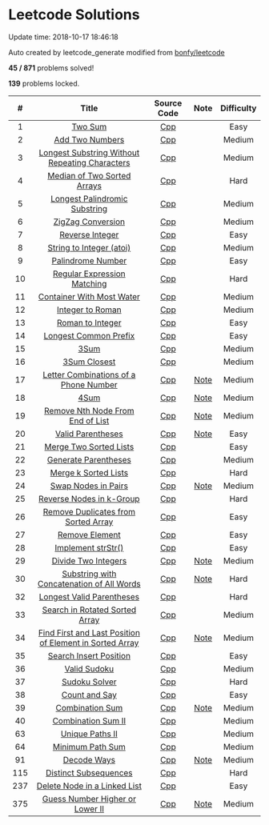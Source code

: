 # Leetcode Solutions
Update time:  2018-10-17 18:46:18

Auto created by leetcode_generate modified from [bonfy/leetcode](https://github.com/bonfy/leetcode)

**45   /   871** problems solved!

**139** problems locked.

| # | Title | Source Code | Note | Difficulty |
|:---:|:---:|:---:|:---:|:---:|
|1|[Two Sum](https://leetcode.com/problems/two-sum)|[Cpp](solutions/001_Two_Sum/001_Two_Sum.cpp)||Easy|
|2|[Add Two Numbers](https://leetcode.com/problems/add-two-numbers)|[Cpp](solutions/002_Add_Two_Numbers/002_Add_Two_Numbers.cpp)||Medium|
|3|[Longest Substring Without Repeating Characters](https://leetcode.com/problems/longest-substring-without-repeating-characters)|[Cpp](solutions/003_Longest_Substring_Without_Repeating_Characters/003_Longest_Substring_Without_Repeating_Characters.cpp)||Medium|
|4|[Median of Two Sorted Arrays](https://leetcode.com/problems/median-of-two-sorted-arrays)|[Cpp](solutions/004_Median_of_Two_Sorted_Arrays/004_Median_of_Two_Sorted_Arrays.cpp)||Hard|
|5|[Longest Palindromic Substring](https://leetcode.com/problems/longest-palindromic-substring)|[Cpp](solutions/005_Longest_Palindromic_Substring/005_Longest_Palindromic_Substring.cpp)||Medium|
|6|[ZigZag Conversion](https://leetcode.com/problems/zigzag-conversion)|[Cpp](solutions/006_ZigZag_Conversion/006_ZigZag_Conversion.cpp)||Medium|
|7|[Reverse Integer](https://leetcode.com/problems/reverse-integer)|[Cpp](solutions/007_Reverse_Integer/007_Reverse_Integer.cpp)||Easy|
|8|[String to Integer (atoi)](https://leetcode.com/problems/string-to-integer-atoi)|[Cpp](solutions/008_String_to_Integer_(atoi)/008_String_to_Integer_(atoi).cpp)||Medium|
|9|[Palindrome Number](https://leetcode.com/problems/palindrome-number)|[Cpp](solutions/009_Palindrome_Number/009_Palindrome_Number.cpp)||Easy|
|10|[Regular Expression Matching](https://leetcode.com/problems/regular-expression-matching)|[Cpp](solutions/010_Regular_Expression_Matching/010_Regular_Expression_Matching.cpp)||Hard|
|11|[Container With Most Water](https://leetcode.com/problems/container-with-most-water)|[Cpp](solutions/011_Container_With_Most_Water/011_Container_With_Most_Water.cpp)||Medium|
|12|[Integer to Roman](https://leetcode.com/problems/integer-to-roman)|[Cpp](solutions/012_Integer_to_Roman/012_Integer_to_Roman.cpp)||Medium|
|13|[Roman to Integer](https://leetcode.com/problems/roman-to-integer)|[Cpp](solutions/013_Roman_to_Integer/013_Roman_to_Integer.cpp)||Easy|
|14|[Longest Common Prefix](https://leetcode.com/problems/longest-common-prefix)|[Cpp](solutions/014_Longest_Common_Prefix/014_Longest_Common_Prefix.cpp)||Easy|
|15|[3Sum](https://leetcode.com/problems/3sum)|[Cpp](solutions/015_3Sum/015_3Sum.cpp)||Medium|
|16|[3Sum Closest](https://leetcode.com/problems/3sum-closest)|[Cpp](solutions/016_3Sum_Closest/016_3Sum_Closest.cpp)||Medium|
|17|[Letter Combinations of a Phone Number](https://leetcode.com/problems/letter-combinations-of-a-phone-number)|[Cpp](solutions/017_Letter_Combinations_of_a_Phone_Number/017_Letter_Combinations_of_a_Phone_Number.cpp)|[Note](solutions/017_Letter_Combinations_of_a_Phone_Number/readme.md)|Medium|
|18|[4Sum](https://leetcode.com/problems/4sum)|[Cpp](solutions/018_4Sum/018_4Sum.cpp)|[Note](solutions/018_4Sum/readme.md)|Medium|
|19|[Remove Nth Node From End of List](https://leetcode.com/problems/remove-nth-node-from-end-of-list)|[Cpp](solutions/019_Remove_Nth_Node_From_End_of_List/019_Remove_Nth_Node_From_End_of_List.cpp)|[Note](solutions/019_Remove_Nth_Node_From_End_of_List/readme.md)|Medium|
|20|[Valid Parentheses](https://leetcode.com/problems/valid-parentheses)|[Cpp](solutions/020_Valid_Parentheses/020_Valid_Parentheses.cpp)|[Note](solutions/020_Valid_Parentheses/readme.md)|Easy|
|21|[Merge Two Sorted Lists](https://leetcode.com/problems/merge-two-sorted-lists)|[Cpp](solutions/021_Merge_Two_Sorted_Lists/021_Merge_Two_Sorted_Lists.cpp)||Easy|
|22|[Generate Parentheses](https://leetcode.com/problems/generate-parentheses)|[Cpp](solutions/022_Generate_Parentheses/022_Generate_Parentheses.cpp)||Medium|
|23|[Merge k Sorted Lists](https://leetcode.com/problems/merge-k-sorted-lists)|[Cpp](solutions/023_Merge_k_Sorted_Lists/023_Merge_k_Sorted_Lists.cpp)||Hard|
|24|[Swap Nodes in Pairs](https://leetcode.com/problems/swap-nodes-in-pairs)|[Cpp](solutions/024_Swap_Nodes_in_Pairs/024_Swap_Nodes_in_Pairs.cpp)|[Note](solutions/024_Swap_Nodes_in_Pairs/readme.md)|Medium|
|25|[Reverse Nodes in k-Group](https://leetcode.com/problems/reverse-nodes-in-k-group)|[Cpp](solutions/025_Reverse_Nodes_in_k-Group/025_Reverse_Nodes_in_k-Group.cpp)||Hard|
|26|[Remove Duplicates from Sorted Array](https://leetcode.com/problems/remove-duplicates-from-sorted-array)|[Cpp](solutions/026_Remove_Duplicates_from_Sorted_Array/026_Remove_Duplicates_from_Sorted_Array.cpp)||Easy|
|27|[Remove Element](https://leetcode.com/problems/remove-element)|[Cpp](solutions/027_Remove_Element/027_Remove_Element.cpp)||Easy|
|28|[Implement strStr()](https://leetcode.com/problems/implement-strstr)|[Cpp](solutions/028_Implement_strStr()/028_Implement_strStr().cpp)||Easy|
|29|[Divide Two Integers](https://leetcode.com/problems/divide-two-integers)|[Cpp](solutions/029_Divide_Two_Integers/029_Divide_Two_Integers.cpp)|[Note](solutions/029_Divide_Two_Integers/readme.md)|Medium|
|30|[Substring with Concatenation of All Words](https://leetcode.com/problems/substring-with-concatenation-of-all-words)|[Cpp](solutions/030_Substring_with_Concatenation_of_All_Words/030_Substring_with_Concatenation_of_All_Words.cpp)|[Note](solutions/030_Substring_with_Concatenation_of_All_Words/readme.md)|Hard|
|32|[Longest Valid Parentheses](https://leetcode.com/problems/longest-valid-parentheses)|[Cpp](solutions/032_Longest_Valid_Parentheses/032_Longest_Valid_Parentheses.cpp)||Hard|
|33|[Search in Rotated Sorted Array](https://leetcode.com/problems/search-in-rotated-sorted-array)|[Cpp](solutions/033_Search_in_Rotated_Sorted_Array/033_Search_in_Rotated_Sorted_Array.cpp)||Medium|
|34|[Find First and Last Position of Element in Sorted Array](https://leetcode.com/problems/find-first-and-last-position-of-element-in-sorted-array)|[Cpp](solutions/034_Find_First_and_Last_Position_of_Element_in_Sorted_Array/034_Find_First_and_Last_Position_of_Element_in_Sorted_Array.cpp)|[Note](solutions/034_Find_First_and_Last_Position_of_Element_in_Sorted_Array/readme.md)|Medium|
|35|[Search Insert Position](https://leetcode.com/problems/search-insert-position)|[Cpp](solutions/035_Search_Insert_Position/035_Search_Insert_Position.cpp)||Easy|
|36|[Valid Sudoku](https://leetcode.com/problems/valid-sudoku)|[Cpp](solutions/036_Valid_Sudoku/036_Valid_Sudoku.cpp)||Medium|
|37|[Sudoku Solver](https://leetcode.com/problems/sudoku-solver)|[Cpp](solutions/037_Sudoku_Solver/037_Sudoku_Solver.cpp)||Hard|
|38|[Count and Say](https://leetcode.com/problems/count-and-say)|[Cpp](solutions/038_Count_and_Say/038_Count_and_Say.cpp)||Easy|
|39|[Combination Sum](https://leetcode.com/problems/combination-sum)|[Cpp](solutions/039_Combination_Sum/039_Combination_Sum.cpp)|[Note](solutions/039_Combination_Sum/readme.md)|Medium|
|40|[Combination Sum II](https://leetcode.com/problems/combination-sum-ii)|[Cpp](solutions/040_Combination_Sum_II/040_Combination_Sum_II.cpp)||Medium|
|63|[Unique Paths II](https://leetcode.com/problems/unique-paths-ii)|[Cpp](solutions/063_Unique_Paths_II/063_Unique_Paths_II.cpp)||Medium|
|64|[Minimum Path Sum](https://leetcode.com/problems/minimum-path-sum)|[Cpp](solutions/064_Minimum_Path_Sum/064_Minimum_Path_Sum.cpp)||Medium|
|91|[Decode Ways](https://leetcode.com/problems/decode-ways)|[Cpp](solutions/091_Decode_Ways/091_Decode_Ways.cpp)|[Note](solutions/091_Decode_Ways/readme.md)|Medium|
|115|[Distinct Subsequences](https://leetcode.com/problems/distinct-subsequences)|[Cpp](solutions/115_Distinct_Subsequences/115_Distinct_Subsequences.cpp)||Hard|
|237|[Delete Node in a Linked List](https://leetcode.com/problems/delete-node-in-a-linked-list)|[Cpp](solutions/237_Delete_Node_in_a_Linked_List/237_Delete_Node_in_a_Linked_List.cpp)||Easy|
|375|[Guess Number Higher or Lower II](https://leetcode.com/problems/guess-number-higher-or-lower-ii)|[Cpp](solutions/375_Guess_Number_Higher_or_Lower_II/375_Guess_Number_Higher_or_Lower_II.cpp)|[Note](solutions/375_Guess_Number_Higher_or_Lower_II/readme.md)|Medium|
